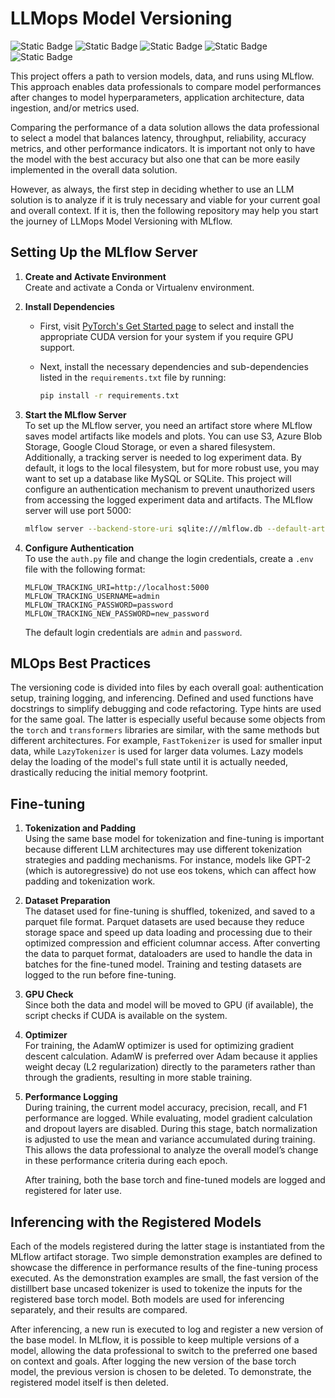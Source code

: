 # LLMops Model Versioning
![Static Badge](https://img.shields.io/badge/Mlflow-%23ffffff?style=for-the-badge&logo=Mlflow&logoColor=black&labelColor=%230194E2&color=white)
![Static Badge](https://img.shields.io/badge/PyTorch-%23ffffff?style=for-the-badge&logo=PyTorch&logoColor=black&labelColor=%23EE4C2C&color=white)
![Static Badge](https://img.shields.io/badge/HuggingFace-%23ffffff?style=for-the-badge&logo=HuggingFace&logoColor=black&labelColor=%23FFD21E&color=white)
![Static Badge](https://img.shields.io/badge/Transformers-%23ffffff?style=for-the-badge&logo=HuggingFace&logoColor=black&labelColor=%23FFD21E&color=white)
![Static Badge](https://img.shields.io/badge/Typing-%23ffffff?style=for-the-badge&logo=Python&logoColor=black&labelColor=%233776AB&color=white)


This project offers a path to version models, data, and runs using MLflow. This approach enables data professionals to compare model performances after changes to model hyperparameters, application architecture, data ingestion, and/or metrics used.

Comparing the performance of a data solution allows the data professional to select a model that balances latency, throughput, reliability, accuracy metrics, and other performance indicators. It is important not only to have the model with the best accuracy but also one that can be more easily implemented in the overall data solution.

However, as always, the first step in deciding whether to use an LLM solution is to analyze if it is truly necessary and viable for your current goal and overall context. If it is, then the following repository may help you start the journey of LLMops Model Versioning with MLflow.

## Setting Up the MLflow Server

1. **Create and Activate Environment**  
   Create and activate a Conda or Virtualenv environment.

2. **Install Dependencies**

   - First, visit [PyTorch's Get Started page](https://pytorch.org/get-started/locally/) to select and install the appropriate CUDA version for your system if you require GPU support.

   - Next, install the necessary dependencies and sub-dependencies listed in the `requirements.txt` file by running:
     ```bash
     pip install -r requirements.txt
     ```

3. **Start the MLflow Server**  
   To set up the MLflow server, you need an artifact store where MLflow saves model artifacts like models and plots. You can use S3, Azure Blob Storage, Google Cloud Storage, or even a shared filesystem. Additionally, a tracking server is needed to log experiment data. By default, it logs to the local filesystem, but for more robust use, you may want to set up a database like MySQL or SQLite. This project will configure an authentication mechanism to prevent unauthorized users from accessing the logged experiment data and artifacts. The MLflow server will use port 5000:
   ```bash
   mlflow server --backend-store-uri sqlite:///mlflow.db --default-artifact-root ./mlflow-artifacts --app-name basic-auth --port 5000
   ```

4. **Configure Authentication**  
   To use the `auth.py` file and change the login credentials, create a `.env` file with the following format:
   ```env
   MLFLOW_TRACKING_URI=http://localhost:5000
   MLFLOW_TRACKING_USERNAME=admin
   MLFLOW_TRACKING_PASSWORD=password
   MLFLOW_TRACKING_NEW_PASSWORD=new_password
   ```
   The default login credentials are `admin` and `password`.

## MLOps Best Practices

The versioning code is divided into files by each overall goal: authentication setup, training logging, and inferencing. Defined and used functions have docstrings to simplify debugging and code refactoring. Type hints are used for the same goal. The latter is especially useful because some objects from the `torch` and `transformers` libraries are similar, with the same methods but different architectures. For example, `FastTokenizer` is used for smaller input data, while `LazyTokenizer` is used for larger data volumes. Lazy models delay the loading of the model's full state until it is actually needed, drastically reducing the initial memory footprint.

## Fine-tuning

1. **Tokenization and Padding**  
   Using the same base model for tokenization and fine-tuning is important because different LLM architectures may use different tokenization strategies and padding mechanisms. For instance, models like GPT-2 (which is autoregressive) do not use eos tokens, which can affect how padding and tokenization work.

2. **Dataset Preparation**  
   The dataset used for fine-tuning is shuffled, tokenized, and saved to a parquet file format. Parquet datasets are used because they reduce storage space and speed up data loading and processing due to their optimized compression and efficient columnar access. After converting the data to parquet format, dataloaders are used to handle the data in batches for the fine-tuned model. Training and testing datasets are logged to the run before fine-tuning.

3. **GPU Check**  
   Since both the data and model will be moved to GPU (if available), the script checks if CUDA is available on the system.

4. **Optimizer**  
   For training, the AdamW optimizer is used for optimizing gradient descent calculation. AdamW is preferred over Adam because it applies weight decay (L2 regularization) directly to the parameters rather than through the gradients, resulting in more stable training.

5. **Performance Logging**  
   During training, the current model accuracy, precision, recall, and F1 performance are logged. While evaluating, model gradient calculation and dropout layers are disabled. During this stage, batch normalization is adjusted to use the mean and variance accumulated during training. This allows the data professional to analyze the overall model’s change in these performance criteria during each epoch.

   After training, both the base torch and fine-tuned models are logged and registered for later use.

## Inferencing with the Registered Models

Each of the models registered during the latter stage is instantiated from the MLflow artifact storage. Two simple demonstration examples are defined to showcase the difference in performance results of the fine-tuning process executed. As the demonstration examples are small, the fast version of the distillbert base uncased tokenizer is used to tokenize the inputs for the registered base torch model. Both models are used for inferencing separately, and their results are compared.

After inferencing, a new run is executed to log and register a new version of the base model. In MLflow, it is possible to keep multiple versions of a model, allowing the data professional to switch to the preferred one based on context and goals. After logging the new version of the base torch model, the previous version is chosen to be deleted. To demonstrate, the registered model itself is then deleted.
